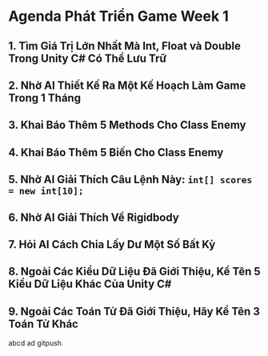 # Agenda Phát Triển Game Week 1

## 1. Tìm Giá Trị Lớn Nhất Mà Int, Float và Double Trong Unity C# Có Thể Lưu Trữ

## 2. Nhờ AI Thiết Kế Ra Một Kế Hoạch Làm Game Trong 1 Tháng

## 3. Khai Báo Thêm 5 Methods Cho Class Enemy

## 4. Khai Báo Thêm 5 Biến Cho Class Enemy

## 5. Nhờ AI Giải Thích Câu Lệnh Này: `int[] scores = new int[10];`

## 6. Nhờ AI Giải Thích Về Rigidbody

## 7. Hỏi AI Cách Chia Lấy Dư Một Số Bất Kỳ

## 8. Ngoài Các Kiểu Dữ Liệu Đã Giới Thiệu, Kể Tên 5 Kiểu Dữ Liệu Khác Của Unity C#

## 9. Ngoài Các Toán Tử Đã Giới Thiệu, Hãy Kể Tên 3 Toán Tử Khác
abcd ad gitpush
